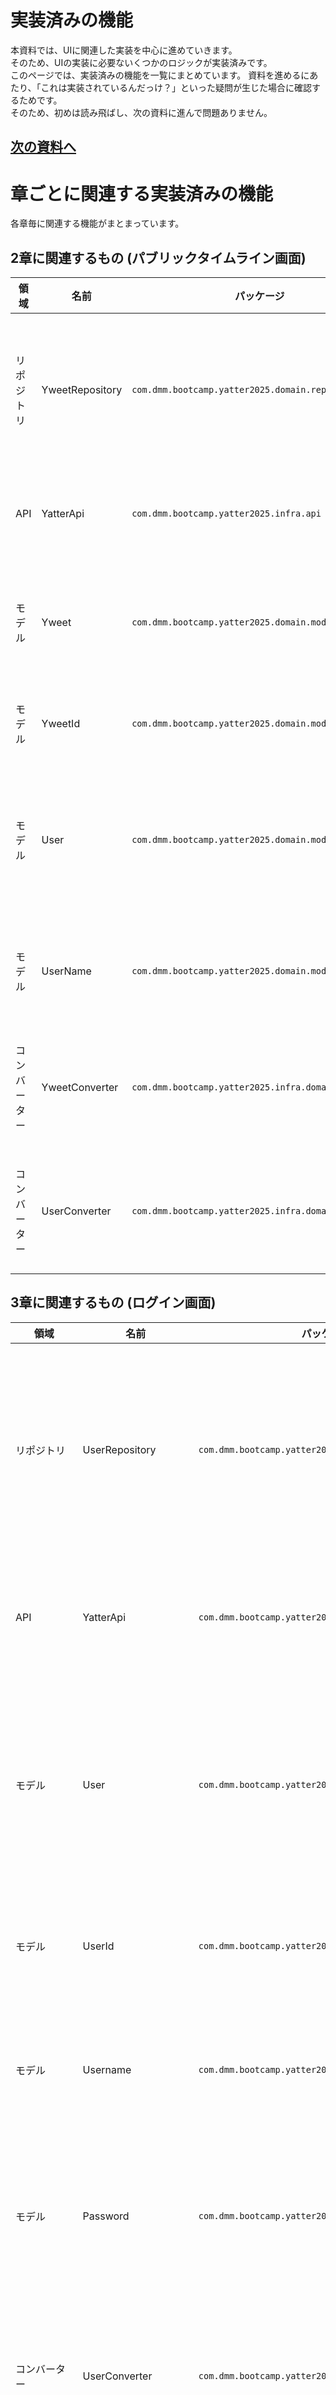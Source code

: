 # 実装済みの機能
本資料では、UIに関連した実装を中心に進めていきます。  
そのため、UIの実装に必要ないくつかのロジックが実装済みです。  
このページでは、実装済みの機能を一覧にまとめています。
資料を進めるにあたり、「これは実装されているんだっけ？」といった疑問が生じた場合に確認するためです。  
そのため、初めは読み飛ばし、次の資料に進んで問題ありません。

## [次の資料へ](./3_デバッグの仕方.md)

# 章ごとに関連する実装済みの機能
各章毎に関連する機能がまとまっています。

## 2章に関連するもの (パブリックタイムライン画面)
| 領域         | 名前            | パッケージ                                           | 説明                                                                              |
| ------------ | --------------- | ---------------------------------------------------- | --------------------------------------------------------------------------------- |
| リポジトリ   | YweetRepository | `com.dmm.bootcamp.yatter2025.domain.repository`      | 投稿（Yweet）の取得・作成・削除、公開投稿やホーム投稿の一覧取得を行うリポジトリ。 |
| API          | YatterApi       | `com.dmm.bootcamp.yatter2025.infra.api`              | YatterのAPIを呼び出すためのインターフェース。                                     |
| モデル       | Yweet           | `com.dmm.bootcamp.yatter2025.domain.model`           | 投稿内容（ユーザー、テキスト、添付画像）を表すデータモデル。                      |
| モデル       | YweetId         | `com.dmm.bootcamp.yatter2025.domain.model`           | 投稿を一意に識別するための識別子。                                                |
| モデル       | User            | `com.dmm.bootcamp.yatter2025.domain.model`           | ユーザー情報（ユーザー名、表示名、ノート、アバター画像など）を表すデータモデル。  |
| モデル       | UserName        | `com.dmm.bootcamp.yatter2025.domain.model`           | ユーザー名を表す識別子で、バリデーション機能を含む。                              |
| コンバーター | YweetConverter  | `com.dmm.bootcamp.yatter2025.infra.domain.converter` | APIのレスポンス(Json)をドメインモデルに変換するためのクラス。                     |
| コンバーター | UserConverter   | `com.dmm.bootcamp.yatter2025.infra.domain.converter` | APIのレスポンス(Json)をドメインモデルに変換するためのクラス。                     |

## 3章に関連するもの (ログイン画面)
| 領域         | 名前                 | パッケージ                                           | 説明                                                                             |
| ------------ | -------------------- | ---------------------------------------------------- | -------------------------------------------------------------------------------- |
| リポジトリ   | UserRepository       | `com.dmm.bootcamp.yatter2025.domain.repository`      | ユーザー情報の取得・作成・更新、フォロー・アンフォロー操作を行うリポジトリ。     |
| API          | YatterApi            | `com.dmm.bootcamp.yatter2025.infra.api`              | YatterのAPIを呼び出すためのインターフェース。                                    |
| モデル       | User                 | `com.dmm.bootcamp.yatter2025.domain.model`           | ユーザー情報（ユーザー名、表示名、ノート、アバター画像など）を表すデータモデル。 |
| モデル       | UserId               | `com.dmm.bootcamp.yatter2025.domain.model`           | ユーザーを一意に識別するための識別子。                                           |
| モデル       | Username             | `com.dmm.bootcamp.yatter2025.domain.model`           | ユーザー名を表す識別子で、バリデーション機能を含む。                             |
| モデル       | Password             | `com.dmm.bootcamp.yatter2025.domain.model`           | パスワードを表すデータモデルで、バリデーション機能を含む。                       |
| コンバーター | UserConverter        | `com.dmm.bootcamp.yatter2025.infra.domain.converter` | APIのレスポンス(Json)をドメインモデルに変換するためのクラス。                    |
| コンバーター | PasswordConverter    | `com.dmm.bootcamp.yatter2025.infra.domain.converter` | APIのレスポンス(Json)をドメインモデルに変換するためのクラス。                    |
| コンバーター | UsernameConverter    | `com.dmm.bootcamp.yatter2025.infra.domain.converter` | APIのレスポンス(Json)をドメインモデルに変換するためのクラス。                    |
| サービス     | LoginService         | `com.dmm.bootcamp.yatter2025.domain.service`         | ユーザー名とパスワードを使用してログインを実行するサービス。                     |
| サービス     | CheckLoginService    | `com.dmm.bootcamp.yatter2025.domain.service`         | ログイン状態を確認するサービス。                                                 |
| ユースケース | LoginUseCase         | `com.dmm.bootcamp.yatter2025.usecase`                | ユーザー名とパスワードを使用してログインを実行するユースケース。                 |
| Preferences  | LoginUserPreferences | `com.dmm.bootcamp.yatter2025.infra.pref`             | ログイン中のユーザー情報を保存するためのクラス。                                 |
| Preferences  | TokenPreferences     | `com.dmm.bootcamp.yatter2025.infra.pref`             | 認証トークンを保存するためのクラス。                                             |
| Navigation   | Destination          | `com.dmm.bootcamp.yatter2025.common.navigation`      | 画面遷移を型安全に行うためのクラス。                                             |

## 4章に関連するもの (ツイート画面) 
| 領域         | 名前                 | パッケージ                                           | 説明                                                                              |
| ------------ | -------------------- | ---------------------------------------------------- | --------------------------------------------------------------------------------- |
| リポジトリ   | YweetRepository      | `com.dmm.bootcamp.yatter2025.domain.repository`      | 投稿（Yweet）の取得・作成・削除、公開投稿やホーム投稿の一覧取得を行うリポジトリ。 |
| API          | YweetApi             | `com.dmm.bootcamp.yatter2025.infra.api`              | YatterのAPIを呼び出すためのインターフェース。                                     |
| モデル       | Yweet                | `com.dmm.bootcamp.yatter2025.domain.model`           | 投稿内容（ユーザー、テキスト、添付画像）を表すデータモデル。                      |
| モデル       | YweetId              | `com.dmm.bootcamp.yatter2025.domain.model`           | 投稿を一意に識別するための識別子。                                                |
| モデル       | User                 | `com.dmm.bootcamp.yatter2025.domain.model`           | ユーザー情報（ユーザー名、表示名、ノート、アバター画像など）を表すデータモデル。  |
| モデル       | UserId               | `com.dmm.bootcamp.yatter2025.domain.model`           | ユーザーを一意に識別するための識別子。                                            |
| モデル       | Username             | `com.dmm.bootcamp.yatter2025.domain.model`           | ユーザー名を表す識別子で、バリデーション機能を含む。                              |
| コンバーター | YweetConverter       | `com.dmm.bootcamp.yatter2025.infra.domain.converter` | APIのレスポンス(Json)をドメインモデルに変換するためのクラス。                     |
| コンバーター | UserConverter        | `com.dmm.bootcamp.yatter2025.infra.domain.converter` | APIのレスポンス(Json)をドメインモデルに変換するためのクラス。                     |
| サービス     | GetLoginUserService  | `com.dmm.bootcamp.yatter2025.domain.service`         | ログイン中のユーザー情報を取得するサービス。                                      |
| ユースケース | PostYweetUseCase     | `com.dmm.bootcamp.yatter2025.usecase`                | 投稿内容と添付ファイルを使用して新しい投稿（Yweet）を作成するユースケース。       |
| Preferences  | LoginUserPreferences | `com.dmm.bootcamp.yatter2025.infra.pref`             | ログイン中のユーザー情報を保存するためのクラス。                                  |
| Preferences  | TokenPreferences     | `com.dmm.bootcamp.yatter2025.infra.pref`             | 認証トークンを保存するためのクラス。                                              |
| Navigation   | Destination          | `com.dmm.bootcamp.yatter2025.common.navigation`      | 画面遷移を型安全に行うためのクラス。                                              |

# アプリケーション全体
アプリケーションの階層構造に合わせて、各層の役割と合わせてまとめられています。
応用課題を進める際に活用してください。

## ドメイン層  
### ドメインモデル
`com.dmm.bootcamp.yatter2025.domain.model`配下に定義されています。

| Model名      | 説明                                                                             |
| ------------ | -------------------------------------------------------------------------------- |
| Yweet        | 投稿内容（ユーザー、テキスト、添付画像）を表すデータモデル。                     |
| Username     | ユーザー名を表す識別子で、バリデーション機能を含む。                             |
| UserId       | ユーザーを一意に識別するための識別子。                                           |
| User         | ユーザー情報（ユーザー名、表示名、ノート、アバター画像など）を表すデータモデル。 |
| Relationship | ユーザー間のフォロー・フォロワー関係を表すデータモデル。                         |
| Password     | パスワードを表すデータモデルで、バリデーション機能を含む。                       |
| ImageId      | 画像を一意に識別するための識別子。                                               |
| Image        | 画像のタイプ、URL、説明を含むデータモデル。                                      |
| YweetId      | 投稿を一意に識別するための識別子。                                               |

### リポジトリ
`com.dmm.bootcamp.yatter2025.domain.repository`配下に定義されています。  
ここでは、interfaceとして定義されており、実装はインフラ層で行います。
| リポジトリ名    | 説明                                                                              |
| --------------- | --------------------------------------------------------------------------------- |
| UserRepository  | ユーザー情報の取得・作成・更新、フォロー・アンフォロー操作を行うリポジトリ。      |
| YweetRepository | 投稿（Yweet）の取得・作成・削除、公開投稿やホーム投稿の一覧取得を行うリポジトリ。 |

### サービス
`com.dmm.bootcamp.yatter2025.domain.service`配下に定義されています。  
ここでは、interfaceとして定義されており、実装はインフラ層で行います。
| サービス名               | 説明                                                                                              |
| ------------------------ | ------------------------------------------------------------------------------------------------- |
| LoginService             | ユーザー名とパスワードを使用してログインを実行するサービス。                                      |
| CheckLoginService        | ログイン状態を確認するサービス。                                                                  |
| GetLoginUserService      | ログイン中のユーザー情報を取得するサービス。                                                      |
| GetLoginUsernameService  | ログイン中のユーザー名を取得するサービス。                                                        |
| CheckRelationshipService | ユーザー間のフォロー・フォロワー関係を確認するサービス。<br>**interfaceのみで実装がありません。** |

## インフラ層
`com.dmm.bootcamp.yatter2025.infra`

### API
`com.dmm.bootcamp.yatter2025.infra.api`配下に定義されています。  
| 機能名            | エンドポイント        | 説明                                                                                             |
| ----------------- | --------------------- | ------------------------------------------------------------------------------------------------ |
| login             | POST /auth/login      | ユーザー名とパスワードを使用してログインのログインする                                           |
| getHomeTimeline   | GET /timelines/home   | 認証トークンを使用してホームタイムラインを取得する。画像のみのフィルタリングやページングが可能。 |
| getPublicTimeline | GET /timelines/public | 公開タイムラインを取得する。画像のみのフィルタリングやページングが可能。                         |
| createNewUser     | POST /users           | 新しいユーザーを作成する                                                                         |
| getUserByUsername | GET /users/{username} | ユーザー名を指定してユーザー情報を取得する                                                       |
| postYweet         | POST /yweets          | 認証トークンを使用して新しい投稿（Yweet）を作成する                                              |

### ドメイン
#### Converter
`com.dmm.bootcamp.yatter2025.infra.domain.converter`配下に定義されています。  
APIのレスポンス(Json)をドメインモデルに変換するためのクラスです。
* `YweetConverter`
* `UserConverter`
* `ImageConverter`

#### Repository実装
interfaceで定義されたリポジトリの実装クラスです。  
説明はドメイン層のリポジトリの説明を参照してください。

#### サービス実装
interfaceで定義されたサービスの実装クラスです。  
説明はドメイン層のサービスの説明を参照してください。

### Preferences
`com.dmm.bootcamp.yatter2025.infra.pref`配下に定義されています  
アプリケーションの設定や状態を保存するためのクラスです。
* `LoginUserPreferences` : ログイン中のユーザー情報を保存するためのクラス
* `TokenPreferences` : 認証トークンを保存するためのクラス

## UserCase層
`com.dmm.bootcamp.yatter2025.usecase`配下に定義されています

| ユースケース名      | 説明                                                                        |
| ------------------- | --------------------------------------------------------------------------- |
| LoginUseCase        | ユーザー名とパスワードを使用してログインを実行するユースケース。            |
| RegisterUserUseCase | ユーザー名とパスワードを使用して新しいユーザーを登録するユースケース。      |
| PostYweetUseCase    | 投稿内容と添付ファイルを使用して新しい投稿（Yweet）を作成するユースケース。 |

# [次の資料](./3_デバッグの仕方.md)
